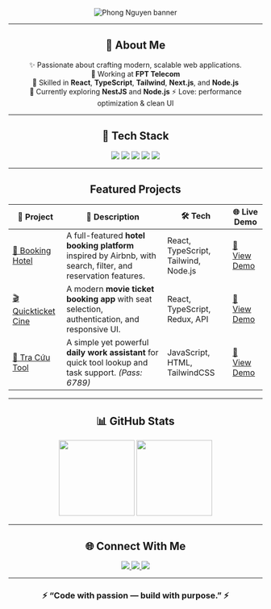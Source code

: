 <!-- Dark Neon Profile by Phong Nguyen -->

<p align="center">
  <img src="https://github.com/PhongNguyen-1992/PhongNguyen-1992/blob/main/banner.png" alt="Phong Nguyen banner" />
</p>

---

<h2 align="center">🌌 About Me</h2>

<div align="center">

✨ Passionate about crafting modern, scalable web applications.  
💼 Working at **FPT Telecom**  
🧠 Skilled in **React**, **TypeScript**, **Tailwind**, **Next.js**, and **Node.js**  
🌱 Currently exploring **NestJS** and **Node.js** 
⚡ Love: performance optimization & clean UI  

</div>

---

<h2 align="center">🧠 Tech Stack</h2>

<p align="center">
  <img src="https://img.shields.io/badge/React-0A0A0A?style=for-the-badge&logo=react&logoColor=00FFFF"/>
  <img src="https://img.shields.io/badge/Next.js-0A0A0A?style=for-the-badge&logo=nextdotjs&logoColor=00FFFF"/>
  <img src="https://img.shields.io/badge/TypeScript-0A0A0A?style=for-the-badge&logo=typescript&logoColor=00FFFF"/>
  <img src="https://img.shields.io/badge/TailwindCSS-0A0A0A?style=for-the-badge&logo=tailwind-css&logoColor=00FFFF"/>
  <img src="https://img.shields.io/badge/Node.js-0A0A0A?style=for-the-badge&logo=node.js&logoColor=00FFFF"/>
</p>

---

<h2 align="center">Featured Projects</h2>

| 🌟 Project | 🔎 Description | 🛠️ Tech | 🌐 Live Demo |
|-------------|----------------|----------|---------------|
| [🏨 Booking Hotel](https://github.com/PhongNguyen-1992/Aribnb_CSE/tree/main/AribnbCapstore) | A full-featured **hotel booking platform** inspired by Airbnb, with search, filter, and reservation features. | React, TypeScript, Tailwind, Node.js | [🔗 View Demo](https://aribnb-cse-phong.vercel.app/Home) |
| [🎬 Quickticket Cine](https://github.com/PhongNguyen-1992/Capstore_Type_V3) | A modern **movie ticket booking app** with seat selection, authentication, and responsive UI. | React, TypeScript, Redux, API | [🔗 View Demo](https://pandamovies.vercel.app/) |
| [🧰 Tra Cứu Tool](https://github.com/PhongNguyen-1992/Tool_Tra_Cuu) | A simple yet powerful **daily work assistant** for quick tool lookup and task support. *(Pass: 6789)* | JavaScript, HTML, TailwindCSS | [🔗 View Demo](https://tool-tra-cuu.vercel.app/) |



---

<h2 align="center">📊 GitHub Stats</h2>

<p align="center">
  <img src="https://github-readme-stats.vercel.app/api?username=PhongNguyen-1992&show_icons=true&theme=tokyonight&hide_border=true&bg_color=000000&title_color=00FFFF&icon_color=00FFFF" height="150" />
  <img src="https://github-readme-stats.vercel.app/api/top-langs/?username=PhongNguyen-1992&layout=compact&theme=tokyonight&hide_border=true&bg_color=000000&title_color=00FFFF" height="150" />
</p>

---

<h2 align="center">🌐 Connect With Me</h2>

<p align="center">
  <a href="https://www.facebook.com/phong132" target="_blank">
    <img src="https://img.shields.io/badge/Facebook-0A0A0A?style=for-the-badge&logo=facebook&logoColor=00FFFF"/>
  </a>
  <a href="#" target="_blank">
    <img src="https://img.shields.io/badge/LinkedIn-0A0A0A?style=for-the-badge&logo=linkedin&logoColor=00FFFF"/>
  </a>
  <a href="#" target="_blank">
    <img src="https://img.shields.io/badge/Portfolio-0A0A0A?style=for-the-badge&logo=vercel&logoColor=00FFFF"/>
  </a>
</p>

---

<h3 align="center">⚡ “Code with passion — build with purpose.” ⚡</h3>
